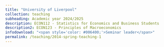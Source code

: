 ```yaml
---
title: "University of Liverpool"
collection: teaching
subheading: Academic year 2024/2025
description: ECON112 - Statistics for Economics and Business Students
description2: ECON123 - Principles of Macroeconomics
infodownload: "<span style='color: #006400;'>Seminar leader</span>"
permalink: /teaching/2014-spring-teaching-1
---
```

